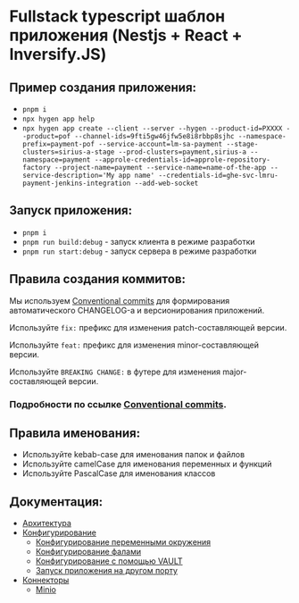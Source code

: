 # Fullstack typescript шаблон приложения (Nestjs + React + Inversify.JS)

## Пример создания приложения:

- `pnpm i`
- `npx hygen app help`
- `npx hygen app create --client --server --hygen --product-id=PXXXX --product=pof --channel-ids=9fti5gw46jfw5e8i8rbbp8sjhc --namespace-prefix=payment-pof --service-account=lm-sa-payment --stage-clusters=sirius-a-stage --prod-clusters=payment,sirius-a --namespace=payment --approle-credentials-id=approle-repository-factory --project-name=payment --service-name=name-of-the-app --service-description='My app name' --credentials-id=ghe-svc-lmru-payment-jenkins-integration --add-web-socket`

## Запуск приложения:

- `pnpm i`
- `pnpm run build:debug` - запуск клиента в режиме разработки
- `pnpm run start:debug` - запуск сервера в режиме разработки

## Правила создания коммитов:

Мы используем [Conventional commits](https://www.conventionalcommits.org/en/v1.0.0/) для
формирования автоматического CHANGELOG-а и версионирования приложений.

Используйте `fix:` префикс для изменения patch-составляющей версии.

Используйте `feat:` префикс для изменения minor-составляющей версии.

Используйте `BREAKING CHANGE:` в футере для изменения major-составляющей версии.

### Подробности по ссылке [Conventional commits](https://www.conventionalcommits.org/en/v1.0.0/).

## Правила именования:

- Используйте kebab-case для именования папок и файлов
- Используйте camelCase для именования переменных и функций
- Используйте PascalCase для именования классов

## Документация:

- [Архитектура](./doc/ARCHITECTURE.md)
- [Конфигурирование](./doc/CONFIGURATION.md)
  - [Конфигурирование переменными окружения](./doc/ENV_LOADER.md)
  - [Конфигурирование фалами](./doc/FILE_LOADER.md)
  - [Конфигурирование с помощью VAULT](./doc/VAULT_LOADER.md)
  - [Запуск приложения на другом порту](./doc/APP_STARTUP_CONFIG.md)
- [Коннекторы](./doc/CONNECTORS.md)
  - [Minio](./doc/MINIO.md)
